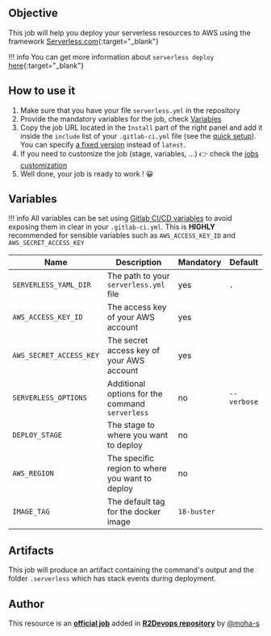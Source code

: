 ## Objective

This job will help you deploy your serverless resources to AWS using the framework [Serverless.com](https://www.serverless.com/){:target="_blank"}

!!! info
    You can get more information about `serverless deploy` [here](https://www.serverless.com/framework/docs/providers/aws/guide/deploying/){:target="_blank"}

## How to use it

1. Make sure that you have your file `serverless.yml` in the repository
1. Provide the mandatory variables for the job, check [Variables](#variables)
1. Copy the job URL located in the `Install` part of the right panel and add it inside the `include` list of your `.gitlab-ci.yml` file (see the [quick setup](/use-the-hub/#quick-setup)). You can specify [a fixed version](#changelog) instead of `latest`.
1. If you need to customize the job (stage, variables, ...) 👉 check the [jobs
   customization](/use-the-hub/#jobs-customization)
1. Well done, your job is ready to work ! 😀

## Variables

!!! info
    All variables can be set using [Gitlab CI/CD variables](https://docs.gitlab.com/ee/ci/variables/README.html) to avoid exposing them in clear in your `.gitlab-ci.yml`. This is **HIGHLY** recommended for sensible variables such as `AWS_ACCESS_KEY_ID` and `AWS_SECRET_ACCESS_KEY`

| Name | Description | Mandatory | Default |
| ---- | ----------- | --------- | ------- |
| `SERVERLESS_YAML_DIR` | The path to your `serverless.yml` file | yes | `.` |
| `AWS_ACCESS_KEY_ID` | The access key of your AWS account | yes | ` ` |
| `AWS_SECRET_ACCESS_KEY` | The secret access key of your AWS account | yes | ` ` |
| `SERVERLESS_OPTIONS` | Additional options for the command `serverless` | no | `--verbose` |
| `DEPLOY_STAGE` | The stage to where you want to deploy | no | ` ` |
| `AWS_REGION` | The specific region to where you want to deploy | no | ` ` |
| `IMAGE_TAG` | The default tag for the docker image | `18-buster`  |

## Artifacts

This job will produce an artifact containing the command's output and the folder `.serverless` which has stack events during deployment.


## Author
This resource is an **[official job](https://docs.r2devops.io/faq-labels/)** added in [**R2Devops repository**](https://gitlab.com/r2devops/hub) by [@moha-s](https://gitlab.com/moha-s)
